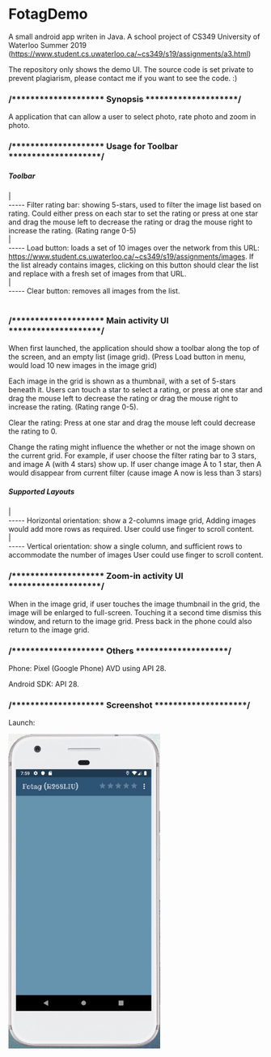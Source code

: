 # FotagDemo

A small android app writen in Java. A school project of CS349 University of Waterloo Summer 2019  (https://www.student.cs.uwaterloo.ca/~cs349/s19/assignments/a3.html)

The repository only shows the demo UI. The source code is set private to prevent plagiarism, please contact me if you want to see the code. :)

### /******************** Synopsis ********************/

A  application that can allow a user to select photo, rate photo and zoom in photo.


### /******************** Usage for Toolbar ********************/

##### Toolbar<br />
  |<br />
  ----- Filter rating bar: showing 5-stars, used to filter the image list based on rating. Could either press on each star to set the rating or press at one star and drag the mouse left to decrease the rating or drag the mouse right to increase the rating. (Rating range 0-5)<br />
  |<br />
  ----- Load button: loads a set of 10 images over the network from this URL: https://www.student.cs.uwaterloo.ca/~cs349/s19/assignments/images. If the list already contains images, clicking on this button should clear the list and replace with a fresh set of images from that URL.<br />
  |<br />
  ----- Clear button: removes all images from the list.<br />
  <br />

### /******************** Main activity UI ********************/

When first launched, the application should show a toolbar along the top of the screen, and an empty list (image grid).
(Press Load button in menu, would load 10 new images in the image grid)

Each image in the grid is shown as a thumbnail, with a set of 5-stars beneath it. Users can touch a star to select a rating, or press at one star and drag the mouse left to decrease the rating or drag the mouse right to increase the rating. (Rating range 0-5). 

Clear the rating: Press at one star and drag the mouse left could decrease the rating to 0.

Change the rating might influence the whether or not the image shown on the current grid. For example, if user choose the filter rating bar to 3 stars, and image A (with 4 stars) show up. If user change image A to 1 star, then A would disappear from current filter (cause image A now is less than 3 stars)


##### Supported Layouts<br />
  |<br />
  ----- Horizontal orientation: show a 2-columns image grid, Adding images would add more rows as required. User could use finger to scroll content.<br />
  |<br />
  ----- Vertical orientation: show a single column, and sufficient rows to accommodate the number of images User could use finger to scroll content.<br />


### /******************** Zoom-in activity UI ********************/

When in the image grid, if user touches the image thumbnail in the grid, the image will be enlarged to full-screen. Touching it a second time dismiss this window, and return to the image grid. Press back in the phone could also return to the image grid.



### /******************** Others ********************/

Phone: Pixel (Google Phone) AVD using API 28.

Android SDK: API 28.


### /******************** Screenshot ********************/

Launch:

<img src="https://github.com/irenelrc/FotagDemo/blob/master/start.png" width="300">
